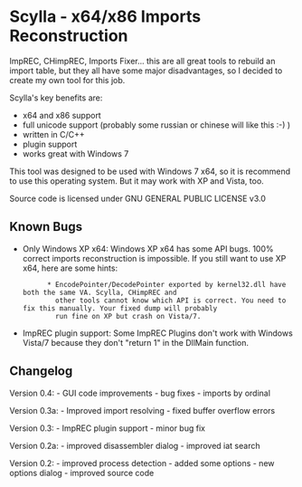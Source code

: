 
Scylla - x64/x86 Imports Reconstruction
===========================

ImpREC, CHimpREC, Imports Fixer... this are all great tools to rebuild an import table, 
but they all have some major disadvantages, so I decided to create my own tool for this job.

Scylla's key benefits are:

 - x64 and x86 support
 - full unicode support (probably some russian or chinese will like this :-) )
 - written in C/C++
 - plugin support
 - works great with Windows 7


This tool was designed to be used with Windows 7 x64, so it is recommend to use this operating system. 
But it may work with XP and Vista, too.


Source code is licensed under GNU GENERAL PUBLIC LICENSE v3.0



Known Bugs
--------

- Only Windows XP x64:
			Windows XP x64 has some API bugs. 100% correct imports reconstruction is impossible.
			If you still want to use XP x64, here are some hints:

			* EncodePointer/DecodePointer exported by kernel32.dll have both the same VA. Scylla, CHimpREC and 
			  other tools cannot know which API is correct. You need to fix this manually. Your fixed dump will probably 
			  run fine on XP but crash on Vista/7.

- ImpREC plugin support:
			Some ImpREC Plugins don't work with Windows Vista/7 because they don't "return 1" in the DllMain function.


			

Changelog
----------

Version 0.4:
	- GUI code improvements
	- bug fixes
	- imports by ordinal

Version 0.3a:
	- Improved import resolving
	- fixed buffer overflow errors

Version 0.3:
	- ImpREC plugin support
	- minor bug fix

Version 0.2a:
	- improved disassembler dialog
	- improved iat search

Version 0.2:
	- improved process detection
	- added some options
	- new options dialog
	- improved source code

